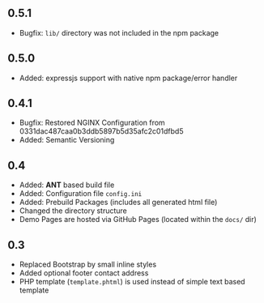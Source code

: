 ## 0.5.1 ##
* Bugfix: `lib/` directory was not included in the npm package

## 0.5.0 ##
* Added: expressjs support with native npm package/error handler

## 0.4.1 ##
* Bugfix: Restored NGINX Configuration from 0331dac487caa0b3ddb5897b5d35afc2c01dfbd5
* Added: Semantic Versioning

## 0.4 ##
* Added: **ANT** based build file
* Added: Configuration file `config.ini`
* Added: Prebuild Packages (includes all generated html file)
* Changed the directory structure
* Demo Pages are hosted via GitHub Pages (located within the `docs/` dir)

## 0.3 ##
* Replaced Bootstrap by small inline styles
* Added optional footer contact address
* PHP template (`template.phtml`) is used instead of simple text based template